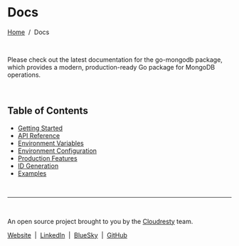 # Docs

[Home](../README.md) &nbsp;/&nbsp; Docs

&nbsp;

Please check out the latest documentation for the go-mongodb package, which provides a modern, production-ready Go package for MongoDB operations.

&nbsp;

## Table of Contents

- [Getting Started](getting-started.md)
- [API Reference](api-reference.md)
- [Environment Variables](environment-variables.md)
- [Environment Configuration](environment-configuration.md)
- [Production Features](production-features.md)
- [ID Generation](id-generation.md)
- [Examples](examples.md)

&nbsp;

---

&nbsp;

An open source project brought to you by the [Cloudresty](https://cloudresty.com) team.

[Website](https://cloudresty.com) &nbsp;|&nbsp; [LinkedIn](https://www.linkedin.com/company/cloudresty) &nbsp;|&nbsp; [BlueSky](https://bsky.app/profile/cloudresty.com) &nbsp;|&nbsp; [GitHub](https://github.com/cloudresty)

&nbsp;
